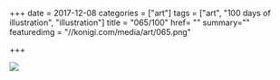 +++
date = 2017-12-08
categories = ["art"]
tags = ["art", "100 days of illustration", "illustration"]
title = "065/100"
href= ""
summary=""
featuredimg = "//konigi.com/media/art/065.png"

+++

<img src="//konigi.com/media/art/065.png" />
